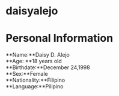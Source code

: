 # daisyalejo
# Personal Information
**Name:**Daisy D. Alejo<br>
**Age: **18 years old<br>
**Birthdate:**December 24,1998<br>
**Sex:**Female<br>
**Nationality:**Filipino<br>
**Language:**Pilipino<br>
